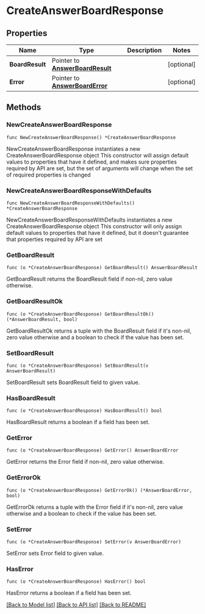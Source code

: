 # CreateAnswerBoardResponse

## Properties

Name | Type | Description | Notes
------------ | ------------- | ------------- | -------------
**BoardResult** | Pointer to [**AnswerBoardResult**](AnswerBoardResult.md) |  | [optional] 
**Error** | Pointer to [**AnswerBoardError**](AnswerBoardError.md) |  | [optional] 

## Methods

### NewCreateAnswerBoardResponse

`func NewCreateAnswerBoardResponse() *CreateAnswerBoardResponse`

NewCreateAnswerBoardResponse instantiates a new CreateAnswerBoardResponse object
This constructor will assign default values to properties that have it defined,
and makes sure properties required by API are set, but the set of arguments
will change when the set of required properties is changed

### NewCreateAnswerBoardResponseWithDefaults

`func NewCreateAnswerBoardResponseWithDefaults() *CreateAnswerBoardResponse`

NewCreateAnswerBoardResponseWithDefaults instantiates a new CreateAnswerBoardResponse object
This constructor will only assign default values to properties that have it defined,
but it doesn't guarantee that properties required by API are set

### GetBoardResult

`func (o *CreateAnswerBoardResponse) GetBoardResult() AnswerBoardResult`

GetBoardResult returns the BoardResult field if non-nil, zero value otherwise.

### GetBoardResultOk

`func (o *CreateAnswerBoardResponse) GetBoardResultOk() (*AnswerBoardResult, bool)`

GetBoardResultOk returns a tuple with the BoardResult field if it's non-nil, zero value otherwise
and a boolean to check if the value has been set.

### SetBoardResult

`func (o *CreateAnswerBoardResponse) SetBoardResult(v AnswerBoardResult)`

SetBoardResult sets BoardResult field to given value.

### HasBoardResult

`func (o *CreateAnswerBoardResponse) HasBoardResult() bool`

HasBoardResult returns a boolean if a field has been set.

### GetError

`func (o *CreateAnswerBoardResponse) GetError() AnswerBoardError`

GetError returns the Error field if non-nil, zero value otherwise.

### GetErrorOk

`func (o *CreateAnswerBoardResponse) GetErrorOk() (*AnswerBoardError, bool)`

GetErrorOk returns a tuple with the Error field if it's non-nil, zero value otherwise
and a boolean to check if the value has been set.

### SetError

`func (o *CreateAnswerBoardResponse) SetError(v AnswerBoardError)`

SetError sets Error field to given value.

### HasError

`func (o *CreateAnswerBoardResponse) HasError() bool`

HasError returns a boolean if a field has been set.


[[Back to Model list]](../README.md#documentation-for-models) [[Back to API list]](../README.md#documentation-for-api-endpoints) [[Back to README]](../README.md)


